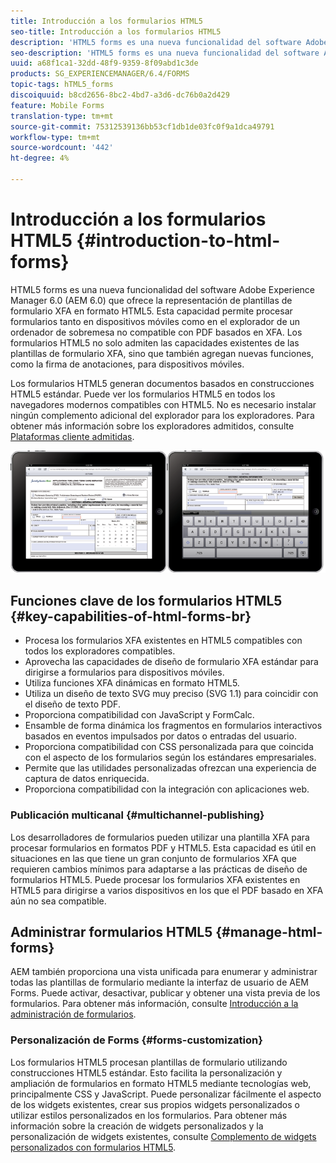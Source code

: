 ```yaml
---
title: Introducción a los formularios HTML5
seo-title: Introducción a los formularios HTML5
description: 'HTML5 forms es una nueva funcionalidad del software Adobe Experience Manager 6.0 (AEM 6.0) que ofrece la representación de plantillas de formulario XFA en formato HTML5. '
seo-description: 'HTML5 forms es una nueva funcionalidad del software Adobe Experience Manager 6.0 (AEM 6.0) que ofrece la representación de plantillas de formulario XFA en formato HTML5. '
uuid: a68f1ca1-32dd-48f9-9359-8f09abd1c3de
products: SG_EXPERIENCEMANAGER/6.4/FORMS
topic-tags: hTML5_forms
discoiquuid: b8cd2656-8bc2-4bd7-a3d6-dc76b0a2d429
feature: Mobile Forms
translation-type: tm+mt
source-git-commit: 75312539136bb53cf1db1de03fc0f9a1dca49791
workflow-type: tm+mt
source-wordcount: '442'
ht-degree: 4%

---
```



# Introducción a los formularios HTML5 {#introduction-to-html-forms}

HTML5 forms es una nueva funcionalidad del software Adobe Experience Manager 6.0 (AEM 6.0) que ofrece la representación de plantillas de formulario XFA en formato HTML5. Esta capacidad permite procesar formularios tanto en dispositivos móviles como en el explorador de un ordenador de sobremesa no compatible con PDF basados en XFA. Los formularios HTML5 no solo admiten las capacidades existentes de las plantillas de formulario XFA, sino que también agregan nuevas funciones, como la firma de anotaciones, para dispositivos móviles.

Los formularios HTML5 generan documentos basados en construcciones HTML5 estándar. Puede ver los formularios HTML5 en todos los navegadores modernos compatibles con HTML5. No es necesario instalar ningún complemento adicional del explorador para los exploradores. Para obtener más información sobre los exploradores admitidos, consulte [Plataformas cliente admitidas](https://adobe.com/go/learn_aemforms_supportedplatforms_63).

![](do-not-localize/mobile_form_on_an_ipad_date_14.png)

## Funciones clave de los formularios HTML5 {#key-capabilities-of-html-forms-br}

* Procesa los formularios XFA existentes en HTML5 compatibles con todos los exploradores compatibles.
* Aprovecha las capacidades de diseño de formulario XFA estándar para dirigirse a formularios para dispositivos móviles.
* Utiliza funciones XFA dinámicas en formato HTML5.
* Utiliza un diseño de texto SVG muy preciso (SVG 1.1) para coincidir con el diseño de texto PDF.
* Proporciona compatibilidad con JavaScript y FormCalc.
* Ensamble de forma dinámica los fragmentos en formularios interactivos basados en eventos impulsados por datos o entradas del usuario.
* Proporciona compatibilidad con CSS personalizada para que coincida con el aspecto de los formularios según los estándares empresariales.
* Permite que las utilidades personalizadas ofrezcan una experiencia de captura de datos enriquecida.
* Proporciona compatibilidad con la integración con aplicaciones web.

### Publicación multicanal {#multichannel-publishing}

Los desarrolladores de formularios pueden utilizar una plantilla XFA para procesar formularios en formatos PDF y HTML5. Esta capacidad es útil en situaciones en las que tiene un gran conjunto de formularios XFA que requieren cambios mínimos para adaptarse a las prácticas de diseño de formularios HTML5. Puede procesar los formularios XFA existentes en HTML5 para dirigirse a varios dispositivos en los que el PDF basado en XFA aún no sea compatible.

## Administrar formularios HTML5 {#manage-html-forms}

AEM también proporciona una vista unificada para enumerar y administrar todas las plantillas de formulario mediante la interfaz de usuario de AEM Forms. Puede activar, desactivar, publicar y obtener una vista previa de los formularios. Para obtener más información, consulte [Introducción a la administración de formularios](/help/forms/using/introduction-managing-forms.md).

### Personalización de Forms {#forms-customization}

Los formularios HTML5 procesan plantillas de formulario utilizando construcciones HTML5 estándar. Esto facilita la personalización y ampliación de formularios en formato HTML5 mediante tecnologías web, principalmente CSS y JavaScript. Puede personalizar fácilmente el aspecto de los widgets existentes, crear sus propios widgets personalizados o utilizar estilos personalizados en los formularios. Para obtener más información sobre la creación de widgets personalizados y la personalización de widgets existentes, consulte [Complemento de widgets personalizados con formularios HTML5](/help/forms/using/custom-widgets.md).
